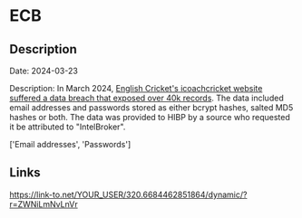 # ECB

## Description

Date: 2024-03-23

Description:
In March 2024, <a href="https://www.thecricketer.com/Topics/grassroots/ecb_issue_warning_to_users_of_online_coaching_platform_following_data_breach.html" target="_blank" rel="noopener">English Cricket's icoachcricket website suffered a data breach that exposed over 40k records</a>. The data included email addresses and passwords stored as either bcrypt hashes, salted MD5 hashes or both. The data was provided to HIBP by a source who requested it be attributed to &quot;IntelBroker&quot;.


['Email addresses', 'Passwords']

## Links

https://link-to.net/YOUR_USER/320.6684462851864/dynamic/?r=ZWNiLmNvLnVr